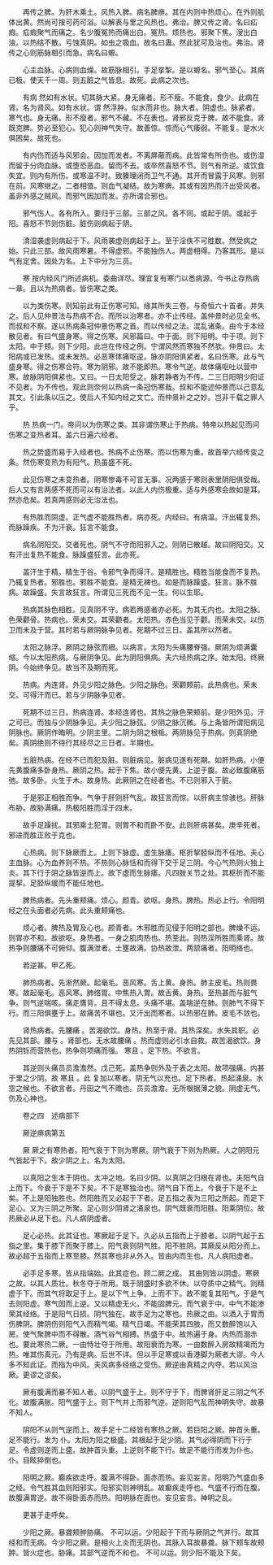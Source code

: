 <!-- { "loadSidebar": true } -->
　　再传之脾。为肝木乘土。风热入脾。病名脾痹。其在内则中热烦心。在外则肌体出黄。然尚可按可药可浴。以解表与里之风热也。弗治。脾又传之肾。名曰疝瘕。疝瘕聚气而痛之。名少腹冤热而痛出白。冤热。烦热也。邪聚下焦。溲出白浊。以热结不散。亏蚀真阴。如虫之吸血。故名曰蛊。然此犹可及治也。弗治。肾传之心则筋脉相引而急。病名曰螈。

　　心主血脉。心病则血燥。故筋脉相引。手足挛掣。是以螈名。邪气至心。其病已极。使天千一周。则五脏之气皆息。故死。此病之次也。

　　有病 然如有水状。切其脉大紧。身无痛者。形不瘦。不能食。食少。此病在肾。名为肾风。如有水状。谓 然浮肿。似水而非也。脉大者。阴虚也。脉紧者。寒气也。身无痛。形不瘦者。邪气不藏。不在表也。肾邪反克于脾。故不能食。肾既克脾。势必至犯心。犯心则神气失守。故善惊。惊而心气痿弱。不能复。是水火俱困矣。故死也。

　　有内伤而适与风邪会。因加而发者。不离屏蔽而病。此皆常有所伤也。或伤湿而留于分肉血脉。或堕恐恶血。留而不去。或卒然喜怒不节。则气有所逆。或饮食失宜。则内有所伤。或寒温不时。致腠理闭而卫气不通。其开而冒露于风寒。则邪在前。风寒继之。二者相值。则血气凝结。故为寒痹。其或有因热而汗出受风者。虽非外感之贼风。而邪气因加而发。亦所谓合邪也。

　　邪气伤人。各有所入。要归于三部。三部之风。各不同。或起于阴。或起于阳。喜怒不节则伤脏。脏伤则病起于阴。

　　清湿袭虚则病起于下。风雨袭虚则病起于上。至于淫佚不可胜数。然受病之始。只此三部。故风雨寒暑。不得虚邪。不能独伤人。两虚相得。乃客其形。是以气有定舍。因处为名。上下中分为三员。

　　寒 按内经风门所述病机。委曲详尽。理宜复有寒门以悉病源。今书止存热病一章。且以为热病者。皆伤寒之类。

　　以为类伤寒。则知前此有正伤寒可知。缘其所失三卷。与奇恒六十首者。并失之。后人见仲景法与热病不合。而所以治寒者。亦不止传经。盖仲景时必见全书。而叔和不察。遂以热病条冠仲景伤寒之首。而以传经之法。混乱诸条。由今于本经散见者。有曰气盛身寒。得之伤寒。风邪篇曰。中于面。则下阳明。中于项。则下太阳。中于颊。则下少阳。此岂在传经之例。宁谓风然而寒独不然欤。仲景曰。太阳病或已发热。或未发热。必恶寒体痛呕逆。脉亦阴阳俱紧者。名曰伤寒。此与气盛身寒。得之伤寒合符。寒为阴邪。故不能即热。寒令气逆。故体痛呕吐以营中寒。故脉阴阳俱紧也。又曰。一日太阳受之。脉若静者为不传。二三日阳明少阳证不见者。为不传也。观此则奈何以热病一条冠伤寒哉。叔和不能述仲景而以己意乱其文。引此条以压之。使后人不知内经之文亡。而仲景补之之妙。岂非千载之罪人乎。

　　热 热病一门。帝问以为伤寒之类。其非谓伤寒止于热病。特帝以热起见而问伤寒之变热者耳。盖六日遍六经者。

　　热之势盛而易于入经者也。热病不止伤寒。而以伤寒为重。故首举六经传变之条。然伤寒变热为有阳气。热虽盛不死。

　　此见伤寒之未变热者。阴寒惨毒不可言无事。况两感于寒则表里阴阳俱受哉。后人又有言两感不死而可以有治法者。以此人内伤极重。适与外感寒会故如是耳。然亦危矣。若真两感则必无治法也。

　　有热胜而阴虚。正气虚不能胜热者。病亦死。内经曰。有病温。汗出辄复热。而脉躁疾。不为汗衰。狂言不能食。

　　病名阴阳交。交者死也。阴气不守而阳邪入之。则阴已散越。故曰阴阳交。又有汗出复热不能食。脉躁盛狂言。此亦死。

　　盖汗生于精。精生于谷。令邪气争而得汗。是精胜也。精胜当能食而不复热。乃辄复热者。邪胜也。邪胜不能食。是精无裨也。如是而脉躁盛。狂言。脉不胜病。故躁盛。失言故狂言。所谓见三死而不见一生。何以生耶。

　　热病其脉色相胜。见真阴不守。病若两感者亦必死。为其无内也。太阳之脉。色荣颧骨。热病也。荣未交。其荣颧者。太阳热。赤色当见于颧。而荣未交。以伤卫而未及于营。其时若与厥阴脉争见者。死期不过三日。盖其所以然者。

　　太阳之脉浮。厥阴之脉弦而细。以病言。太阳为头痛腰脊强。厥阴为烦满囊缩。今以太阳热病。与厥阴争见。此为阴阳俱病。夫六经热病之序。始太阳。终厥阴。今始终争见。故当不及期而死。

　　热病。内连肾。外见少阳之脉色。少阳之脉色。荣颧颊前。此热病也。荣未交。可得汗而已。若与少阴脉争见者。

　　死期不过三日。热病连肾。本经连肾也。其热之脉色荣颊前。是少阳外见。汗之可已。而独与少阴脉争见。夫少阳之脉弦。少阴之脉沉微。与上条皆所谓阳病见阴脉也。厥阴作晦明。少阴主里。二阴为阴之根柢。两阴脉见于热病。则真阴绝矣。真阴绝则不待行其经尽之三日者。半期也。

　　五脏热病。在经不已而犯及脏。则脏病见。脏病见遂有死期。如肝热病。小便先黄腹痛多卧身热。厥阴之热。起于下焦。故小便先黄。上逆于腹。故必致腹痛筋弛。故多卧。火生于木。故身热。此厥阴之在经者也。不已则邪入于脏。

　　于是邪正相胜而争。气争于肝则肝气乱。故狂言而惊。以肝病主惊骇也。肝脉布胁。故胁满痛。热极阳胜而淫于四末。

　　故手足躁扰。其邪乘土犯胃。则胃不和而卧不安。此则肝病甚矣。庚辛死者。邪进而胜正败于克也。

　　心热病。则下脉厥而上。上则下脉虚。虚生脉痿。枢折挈胫纵而不任地。夫心主血脉。心为血养则不热。不热则心脉恬和而得下交于足三阴。今心气热则火独上炎。其下行于阴之脉皆逆而上。故下虚而生脉痿。凡四肢关节之处。其枢折而不能提挈。足胫纵缓而不能任地也。

　　脾热病者。先头重颊痛。烦心。颜青。欲呕。身热。脾热。热必上行。令阳明经之在头面者必先病。此头重颊痛也。

　　烦心者。脾热及胃及心也。颜青者。木邪胜而见侵于阳明之部也。脾燥不运。则胃亦不和。故欲呕。身热者。一身之肌肉热也。热至此。则热淫所胜而乘肾。故热争则腰痛不可俯仰。腹满泄者。土壅故满。协热故泄。两颔痛者。阳明络也。

　　若逆甚。甲乙死。

　　肺热病者。先淅然厥。起毫毛。恶风寒。舌上黄。身热。肺主皮毛。热则畏寒。故起毫毛。恶风寒。肺络胃。中焦热入胃。故舌黄。身热。至热甚而与脏气争。则气逆喘咳。痛走膺背。且不得太息。头痛不堪。盖喘逆在肺。则肺气不得下行。而三阳俱壅于上。故痛苦不堪也。又汗出而寒者。以热邪在肺。皮毛不敛也。

　　肾热病者。先腰痛 。苦渴欲饮。身热。热至于肾。其热深矣。水失其职。必先见其部。腰与 。肾部也。无水故腰痛 。热而虚则必引水自救。故苦渴欲饮。身热阴铄而营热也。热争则项痛而强。 寒且 。足下热。不欲言。

　　其逆则头痛员员澹澹然。戊己死。盖热争则外及于表之太阳。故项强痛。内甚于里之少阴。故 寒且 。此 复加以寒者。阴无气以充也。足下热者。热起涌泉。水空之候也。不欲言者。丹田之气不赡也。员员澹澹。无所根据薄之貌。阴虚无气。伤及心神也。

　　卷之四　述病部下

　　厥逆痹病第五

　　厥 厥之有寒热者。阳气衰于下则为寒厥。阴气衰于下则为热厥。人之阴阳元气皆起于下。故少阴之上。名为太阳。

　　以真阳之生本于阴也。太冲之地。名曰少阴。以真阴之归根在肾也。夫阳气自上而下。今衰于下是不下矣。不下是寒独治也。阴气自下而上。今衰于下是不上矣。不上是阳独胜也。然阳胜而又必起于下者。足五指之表为三阳之所起。而足下足心。又为三阴之所聚。足心则少阴肾之涌泉也。阴气既衰而阳胜。阳乘阴位。故热厥必从足下也。凡人病阴虚者。

　　足心必热。此其证也。寒厥起于足下。久必从五指而上于膝者。以阴气起于五指之里。集于膝下而聚于膝上。阳气衰则阴气胜。阳不胜阴。其厥反从阳分而上。故必超于五指而上寒至膝。然其寒也非从外入。皆由内而生也。凡人病阳虚者。

　　必手足多寒。皆从指端始。此其症也。顾二厥之成。 其由则皆以阴虚。寒厥之故。以其人质壮。秋冬夺于所用。既于阴盛时多欲不休。以夺质中之精气。则精虚于下。而其气将取足于上。是以下气上争。上而不下。故不能复其阳气。于是气去则阳虚。寒气因而上逆。又以精虚无火。不能固脾元。而气衰于中。中气不能渗荣其经络。于是阳气日损。阴气独在。故手足为之寒也。热厥之由。以酒入于胃而伤脾阴。脾阴伤则阳气入而精气竭。精气日竭。不能荣其四肢。而又数醉饱以入房。使气聚脾中而不得散。酒气谷气相搏。热盛于中。故热遍于身。内热而溺赤也。要此寒热二厥。一由恃壮夺于所用。故阳衰而为寒。一由数醉入房故精竭而为热。唯其伤真元。乃有是病。后世不详。但以手足寒或以香港脚为厥者大谬。今人多不知此证。而指为中风。夫风病多经络之受伤。厥逆由真精之内夺。若以风治厥。更谬之谬矣。

　　厥有腹满而暴不知人者。以阴气盛于上。则不守于下，而脾肾肝足三阴之气不化。故腹满胀。阳气盛于上。则下气并上而邪气逆。逆则阳气乱而神明失守。故暴不知人。

　　阴阳不从则气逆而上。故手足十二经皆有寒热之厥。若巨阳之厥。肿首头重。足不能行。发为 仆。太阳为阳之极盛。其根起于足少阴。其气必得阴而下行于足。令虚则逆而上盛。故肿首头重。上逆则不能下行。故足不能行而发为仆也。 仆。目眩猝倒也。

　　阳明之厥。癫疾欲走呼。腹满不得卧。面赤而热。妄见妄言。阳明乃气盛血多之经。令气胜其血则阳邪实。阳邪实则神明乱。故癫疾走呼也。气盛不行而在腹。故腹满胃逆。故不得卧面赤而热。阳明脉在面也。妄见妄言。神明之乱。

　　更甚于走呼矣。

　　少阳之厥。暴聋颊肿胁痛。 不可以运。少阳起于下而与厥阴之气并行。故其经和而无病。今少阳之厥。是相火上炎而无阴也。其脉入耳故暴聋。脉下颊车故颊肿。皆火症也。胁痛。其部气逆而不和也。 不可以运。则少阳不能及下矣。

